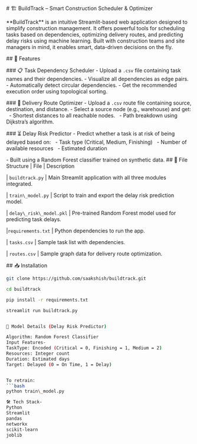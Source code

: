 \# 🏗️ BuildTrack – Smart Construction Scheduler \& Optimizer

\*\*BuildTrack\*\* is an intuitive Streamlit-based web application designed to simplify construction management. It offers powerful tools for scheduling tasks based on dependencies, optimizing delivery routes, and predicting delay risks using machine learning. Built with construction teams and site managers in mind, it enables smart, data-driven decisions on the fly.


\## 🚀 Features

\### 📋 Task Dependency Scheduler
\- Upload a `.csv` file containing task names and their dependencies.
\- Visualize all dependencies as edge pairs.
\- Automatically detect circular dependencies.
\- Get the recommended execution order using topological sorting.

\### 🚚 Delivery Route Optimizer
\- Upload a `.csv` route file containing source, destination, and distance.
\- Select a source node (e.g., warehouse) and get:
&nbsp; - Shortest distances to all reachable nodes.
&nbsp; - Path breakdown using Dijkstra’s algorithm.

\### ⏳ Delay Risk Predictor
\- Predict whether a task is at risk of being delayed based on:
&nbsp; - Task type (Critical, Medium, Finishing)
&nbsp; - Number of available resources
&nbsp; - Estimated duration

\- Built using a Random Forest classifier trained on synthetic data.
\## 📂 File Structure
| File                | Description                                                   

| `buildtrack.py`          | Main Streamlit application with all three modules integrated. 

| `train\_model.py`        | Script to train and export the delay risk prediction model.    

| `delay\_risk\_model.pkl` | Pre-trained Random Forest model used for predicting task delays. 

|`requirements.txt`        | Python dependencies to run the app.                            

| `tasks.csv`              | Sample task list with dependencies. 

| `routes.csv`             | Sample graph data for delivery route optimization. 


\## 📥 Installation

```bash
git clone https://github.com/saakshish/buildtrack.git

cd buildtrack

pip install -r requirements.txt

streamlit run buildtrack.py


🧠 Model Details (Delay Risk Predictor)

Algorithm: Random Forest Classifier
Input Features-
TaskType: Encoded (Critical = 0, Finishing = 1, Medium = 2)
Resources: Integer count
Duration: Estimated days
Target: Delayed (0 = On Time, 1 = Delay)


To retrain:
```bash
python train\_model.py

🛠️ Tech Stack-
Python
Streamlit
pandas
networkx
scikit-learn
joblib





